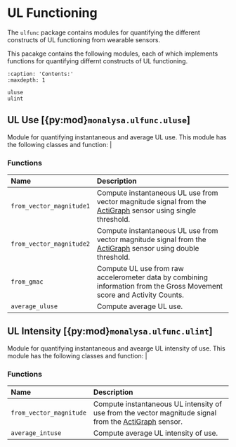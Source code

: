 
# UL Functioning

The `ulfunc` package contains modules for quantifying the different constructs of UL functioning from wearable sensors. 

This pacakge contains the following modules, each of which implements functions for quantifying differnt constructs of UL functioning.

```{toctree}
:caption: 'Contents:'
:maxdepth: 1

uluse
ulint
```


## UL Use [{py:mod}`monalysa.ulfunc.uluse`]
Module for quantifying instantaneous and average UL use. This module has the following classes and function:
|
### Functions
| Name | Description |
|:-----|:------------|
| `from_vector_magnitude1`| Compute instantaneous UL use from vector magnitude signal from the [ActiGraph](https://theactigraph.com/) sensor using single threshold. |
| `from_vector_magnitude2` | Compute instantaneous UL use from vector magnitude signal from the [ActiGraph](https://theactigraph.com/) sensor using double threshold. |
| `from_gmac` | Compute UL use from raw accelerometer data by combining information from the Gross Movement score and Activity Counts. |
| `average_uluse` | Compute average UL use.|

## UL Intensity [{py:mod}`monalysa.ulfunc.ulint`]
Module for quantifying instantaneous and avearge UL intensity of use. This module has the following classes and function:
|
### Functions
| Name | Description |
|:-----|:------------|
| `from_vector_magnitude`| Compute instantaneous UL intensity of use from the vector magnitude signal from the [ActiGraph](https://theactigraph.com/) sensor. |
| `average_intuse` | Compute average UL intensity of use.|

